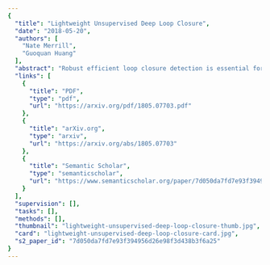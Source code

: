 ```yaml
---
{
  "title": "Lightweight Unsupervised Deep Loop Closure",
  "date": "2018-05-20",
  "authors": [
    "Nate Merrill",
    "Guoquan Huang"
  ],
  "abstract": "Robust efficient loop closure detection is essential for large-scale real-time SLAM. In this paper, we propose a novel unsupervised deep neural network architecture of a feature embedding for visual loop closure that is both reliable and compact. Our model is built upon the autoencoder architecture, tailored specifically to the problem at hand. To train our network, we inflict random noise on our input data as the denoising autoencoder does, but, instead of applying random dropout, we warp images with randomized projective transformations to emulate natural viewpoint changes due to robot motion. Moreover, we utilize the geometric information and illumination invariance provided by histogram of oriented gradients (HOG), forcing the encoder to reconstruct a HOG descriptor instead of the original image. As a result, our trained model extracts features robust to extreme variations in appearance directly from raw images, without the need for labeled training data or environment-specific training. We perform extensive experiments on various challenging datasets, showing that the proposed deep loop-closure model consistently outperforms the state-of-the-art methods in terms of effectiveness and efficiency. Our model is fast and reliable enough to close loops in real time with no dimensionality reduction, and capable of replacing generic off-the-shelf networks in state-of-the-art ConvNet-based loop closure systems.",
  "links": [
    {
      "title": "PDF",
      "type": "pdf",
      "url": "https://arxiv.org/pdf/1805.07703.pdf"
    },
    {
      "title": "arXiv.org",
      "type": "arxiv",
      "url": "https://arxiv.org/abs/1805.07703"
    },
    {
      "title": "Semantic Scholar",
      "type": "semanticscholar",
      "url": "https://www.semanticscholar.org/paper/7d050da7fd7e93f394956d26e98f3d438b3f6a25"
    }
  ],
  "supervision": [],
  "tasks": [],
  "methods": [],
  "thumbnail": "lightweight-unsupervised-deep-loop-closure-thumb.jpg",
  "card": "lightweight-unsupervised-deep-loop-closure-card.jpg",
  "s2_paper_id": "7d050da7fd7e93f394956d26e98f3d438b3f6a25"
}
---
```


